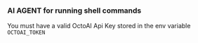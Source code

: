 ### AI AGENT for running shell commands ###

You must have a valid OctoAI Api Key stored in the env variable ```OCTOAI_TOKEN```